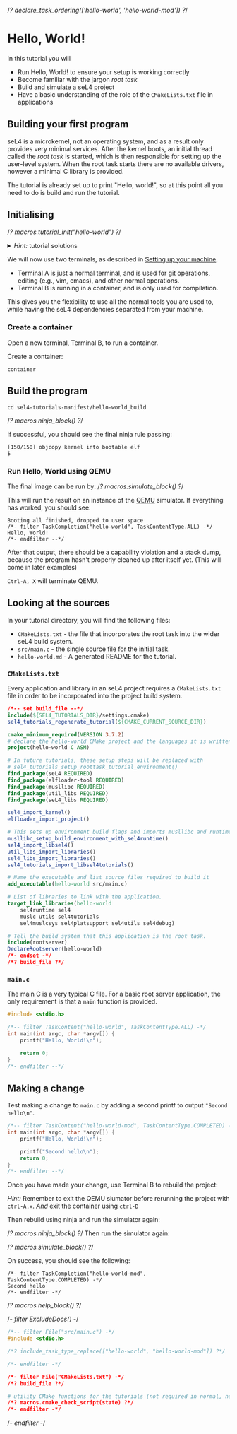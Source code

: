 <!--
   2024 seL4 Project a Series of LF Projects, LLC.

  SPDX-License-Identifier: CC-BY-SA-4.0
-->

/*? declare_task_ordering(['hello-world', 'hello-world-mod']) ?*/
# Hello, World!

In this tutorial you will
- Run Hello, World! to ensure your setup is working correctly
- Become familiar with the jargon *root task*
- Build and simulate a seL4 project
- Have a basic understanding of the role of the `CMakeLists.txt` file in applications

## Building your first program
seL4 is a microkernel, not an operating system, and as a result only provides very minimal services.
After the kernel boots, an initial thread called the *root task* is started, which is then responsible for
 setting up the user-level system.
When the root task starts there are no available drivers, however a minimal C library is provided.

The tutorial is already set up to print "Hello, world!", so at this point
all you need to do is build and run the tutorial.

## Initialising

/*? macros.tutorial_init("hello-world") ?*/

<details markdown='1'>
<summary style="display:list-item"><em>Hint:</em> tutorial solutions</summary>
<br>
All tutorials come with complete solutions. To get solutions run:
```
./init --solution --tut hello-world
```
This will generate another `hello-world` directory and `hello-world_build` directory, with unique names, e.g. `hello-world44h1po5q` and `hello-world44h1po5q_build`.
</details>

We will now use two terminals, as described in [Setting up your machine](https://docs.sel4.systems/Tutorials/seL4Kernel/setting-up#mapping-a-container).

 - Terminal A is just a normal terminal, and is used for git operations, editing (e.g., vim, emacs), and other normal operations.
 - Terminal B is running in a container, and is only used for compilation.

This gives you the flexibility to use all the normal tools you are used to, while having the seL4 dependencies separated from your machine.

### Create a container
Open a new terminal, Terminal B, to run a container.

Create a container:
```
container
```


## Build the program



```
cd sel4-tutorials-manifest/hello-world_build
```

/*? macros.ninja_block() ?*/

If successful, you should see the final ninja rule passing:
```
[150/150] objcopy kernel into bootable elf
$
```

### Run Hello, World using QEMU

The final image can be run by:
/*? macros.simulate_block() ?*/

This will run the result on an instance of the [QEMU](https://www.qemu.org) simulator.
If everything has worked, you should see:

```
Booting all finished, dropped to user space
/*- filter TaskCompletion("hello-world", TaskContentType.ALL) -*/
Hello, World!
/*- endfilter --*/
```

After that output, there should be a capability violation and a stack dump,
because the program hasn't properly cleaned up after itself yet. (This will come in later examples)

`Ctrl-A, X` will terminate QEMU.

## Looking at the sources

In your tutorial directory, you will find the following files:
 * `CMakeLists.txt` - the file that incorporates the root task into the wider seL4 build system.
 * `src/main.c` - the single source file for the initial task.
 * `hello-world.md` - A generated README for the tutorial.

### `CMakeLists.txt`

Every application and library in an seL4 project requires a `CMakeLists.txt` file in order to be
 incorporated into the project build system.

```cmake
/*-- set build_file --*/
include(${SEL4_TUTORIALS_DIR}/settings.cmake)
sel4_tutorials_regenerate_tutorial(${CMAKE_CURRENT_SOURCE_DIR})

cmake_minimum_required(VERSION 3.7.2)
# declare the hello-world CMake project and the languages it is written in (just C)
project(hello-world C ASM)

# In future tutorials, these setup steps will be replaced with
# sel4_tutorials_setup_roottask_tutorial_environment()
find_package(seL4 REQUIRED)
find_package(elfloader-tool REQUIRED)
find_package(musllibc REQUIRED)
find_package(util_libs REQUIRED)
find_package(seL4_libs REQUIRED)

sel4_import_kernel()
elfloader_import_project()

# This sets up environment build flags and imports musllibc and runtime libraries.
musllibc_setup_build_environment_with_sel4runtime()
sel4_import_libsel4()
util_libs_import_libraries()
sel4_libs_import_libraries()
sel4_tutorials_import_libsel4tutorials()

# Name the executable and list source files required to build it
add_executable(hello-world src/main.c)

# List of libraries to link with the application.
target_link_libraries(hello-world
    sel4runtime sel4
    muslc utils sel4tutorials
    sel4muslcsys sel4platsupport sel4utils sel4debug)

# Tell the build system that this application is the root task.
include(rootserver)
DeclareRootserver(hello-world)
/*- endset -*/
/*? build_file ?*/
```

### `main.c`

The main C is a very typical C file. For a basic root server application, the only requirement is that
a `main` function is provided.

```c
#include <stdio.h>

/*-- filter TaskContent("hello-world", TaskContentType.ALL) -*/
int main(int argc, char *argv[]) {
    printf("Hello, World!\n");

    return 0;
}
/*- endfilter --*/
```

## Making a change

Test making a change to `main.c` by adding a second printf to output `"Second hello\n"`.

```c
/*-- filter TaskContent("hello-world-mod", TaskContentType.COMPLETED) -*/
int main(int argc, char *argv[]) {
    printf("Hello, World!\n");

    printf("Second hello\n");
    return 0;
}
/*- endfilter --*/
```

Once you have made your change, use Terminal B to rebuild the project:

*Hint:* Remember to exit the QEMU siumator before rerunning the project with `ctrl-A,x`. *And* exit the container using `ctrl-D`

Then rebuild using ninja and run the simulator again:

/*? macros.ninja_block() ?*/
Then run the simulator again:

/*? macros.simulate_block() ?*/

On success, you should see the following:

```
/*- filter TaskCompletion("hello-world-mod", TaskContentType.COMPLETED) -*/
Second hello
/*- endfilter -*/
```

/*? macros.help_block() ?*/

/*- filter ExcludeDocs() -*/

```c
/*-- filter File("src/main.c") -*/
#include <stdio.h>

/*? include_task_type_replace(["hello-world", "hello-world-mod"]) ?*/

/*- endfilter -*/
```
```cmake
/*- filter File("CMakeLists.txt") -*/
/*? build_file ?*/

# utility CMake functions for the tutorials (not required in normal, non-tutorial applications)
/*? macros.cmake_check_script(state) ?*/
/*- endfilter -*/
```
/*- endfilter -*/
